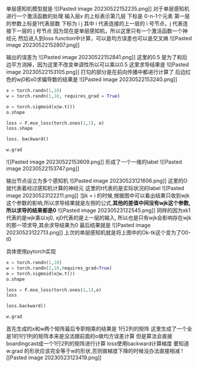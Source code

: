 单层感知机模型就是
![[Pasted image 20230522152235.png]]
对于单层感知机进行一个激活函数的处理
输入层x 的上标表示第几层 下标是 0-n-1个元素
第一层的参数上标是1代表层数 下标为 i j 其中 i 代表连接的上一层的 i 号节点，j 代表连接下一层的 j 号节点
因为现在是单层感知机，所以这里只有一个激活函数一个神经元
然后进入到loss function中计算，可以是均方误差也可以是交叉熵
![[Pasted image 20230522152807.png]]

输出的误差为
![[Pasted image 20230522152841.png]]
这里的0.5 是为了和后边平方消掉，因为这里不改变单调性所以可以乘以0.5
这里求导结果是
![[Pasted image 20230522153105.png]]
打勾的部分是在前向传播中都进行计算了
后边红色的wj0和x0求偏导数的结果是
![[Pasted image 20230522153240.png]]

```python
x = torch.randn(1,10)
w = torch.randn(1,10, requires_grad = True)

o = torch.sigmoid(x@w.t())
o.shape

loss = F.mse_loss(torch.ones(1,1), o)
loss.shape

loss. backward()

w.grad
```
![[Pasted image 20230522153609.png]]
形成了一个一维的label
![[Pasted image 20230522153747.png]]

输出节点设立为多个感知机
![[Pasted image 20230523121606.png]]
这里的O就代表着经过感知机计算的神经元
这里的t代表的是实际状况的label
![[Pasted image 20230523122211.png]]
当k = i 的时候,根据图中可以看出结果只收到wjk这个参数的影响,所以求导结果就是左侧的公式,**其他的差值中间没有wjk这个参数,所以求导的结果都是0**
![[Pasted image 20230523122545.png]]
同样的因为xk1代表的是wjk乘以xj0, xj0代表的是上一层的输入, 所以也是只有wjk会影响存在wjk的那一项求导,其余求导结果为0
最后结果就是
![[Pasted image 20230523122713.png]]
上次的单层感知机就是将上图中的Ok-tk这个变为了O0-t0

具体使用pytorch实现
```python
x = torch.randn(1,10)
w = torch.randn(2,10,requires_grad=True)
o = torch.sigmoid(x@w.t())
o.shape

loss = F.mse_loss(torch.ones(1,1),o)
loss

loss.backward()

w.grad
```
首先生成的x和w两个矩阵最后专职相乘的结果是 1行2列的矩阵
这里生成了一个全是1的1行1列的矩阵本来是没法跟前面的o做均方误差计算
但是算法会直接boardingcast成一个1行2列的矩阵进行计算
loss使用backward计算梯度
要知道w.grad 的形状应该完全等于w的形状,否则做梯度下降的时候没办法直接相减
![[Pasted image 20230523123419.png]]
